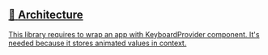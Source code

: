 ## [📄️<!-- --> <!-- -->Architecture](/react-native-keyboard-controller/pr-preview/pr-998/docs/recipes/architecture.md)

[This library requires to wrap an app with KeyboardProvider component. It's needed because it stores animated values in context.](/react-native-keyboard-controller/pr-preview/pr-998/docs/recipes/architecture.md)

